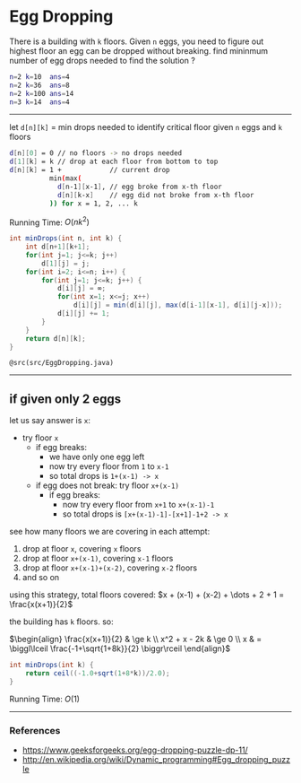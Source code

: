 # Egg Dropping

There is a building with `k` floors. Given `n` eggs, you need to figure out highest floor
an egg can be dropped without breaking. find mininmum number of egg drops needed to find
the solution ?

```bash
n=2 k=10  ans=4
n=2 k=36  ans=8
n=2 k=100 ans=14
n=3 k=14  ans=4
```

---

let `d[n][k]` = min drops needed to identify critical floor given `n` eggs and `k` floors

```bash
d[n][0] = 0 // no floors -> no drops needed
d[1][k] = k // drop at each floor from bottom to top
d[n][k] = 1 +            // current drop 
          min(max(
            d[n-1][x-1], // egg broke from x-th floor
            d[n][k-x]    // egg did not broke from x-th floor
          )) for x = 1, 2, ... k
```

Running Time: $O(nk^2)$

```java
int minDrops(int n, int k) {
    int d[n+1][k+1];
    for(int j=1; j<=k; j++)
        d[1][j] = j;
    for(int i=2; i<=n; i++) {
        for(int j=1; j<=k; j++) {
            d[i][j] = ∞;
            for(int x=1; x<=j; x++)
                d[i][j] = min(d[i][j], max(d[i-1][x-1], d[i][j-x]));
            d[i][j] += 1;
        }
    }
    return d[n][k];
}
```

`@src(src/EggDropping.java)`

---

## if given only 2 eggs

let us say answer is `x`:

* try floor `x`
    * if egg breaks: 
        * we have only one egg left
        * now try every floor from `1` to `x-1`
        * so total drops is `1+(x-1) -> x`
    * if egg does not break: try floor `x+(x-1)`
        * if egg breaks:
            * now try every floor from `x+1` to `x+(x-1)-1`
            * so total drops is `[x+(x-1)-1]-[x+1]-1+2 -> x` 

see how many floors we are covering in each attempt:
1. drop at floor `x`, covering `x` floors
2. drop at floor `x+(x-1)`, covering `x-1` floors
3. drop at floor `x+(x-1)+(x-2)`, covering `x-2` floors
4. and so on

using this strategy, total floors covered: $x + (x-1) + (x-2) + \dots + 2 + 1 = \frac{x(x+1)}{2}$

the building has `k` floors. so:

$\begin{align}
\frac{x(x+1)}{2} & \ge k \\
x^2 + x - 2k & \ge 0 \\
x & = \biggl\lceil \frac{-1+\sqrt{1+8k}}{2} \biggr\rceil
\end{align}$

```java
int minDrops(int k) {
    return ceil((-1.0+sqrt(1+8*k))/2.0);
}
```

Running Time: $O(1)$

---

### References

* <https://www.geeksforgeeks.org/egg-dropping-puzzle-dp-11/>
* <http://en.wikipedia.org/wiki/Dynamic_programming#Egg_dropping_puzzle>